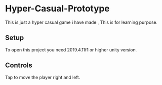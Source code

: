 # Hyper-Casual-Prototype

This is just a hyper casual game i have made , This is for learning purpose.

## Setup

To open this project you need 2019.4.11f1 or higher unity version.

## Controls

Tap to move the player right and left.

